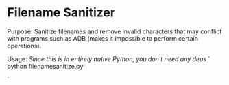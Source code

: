# Filename Sanitizer

Purpose: Sanitize filenames and remove invalid characters that may conflict with programs such as ADB (makes it impossible to perform certain operations).

Usage:
*Since this is in entirely native Python, you don't need any deps*
`
python filenamesanitize.py

`
